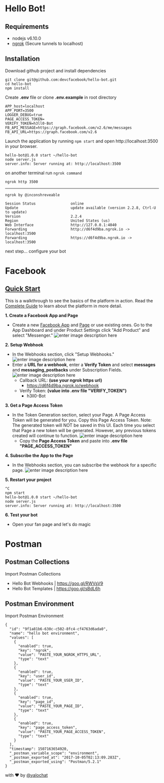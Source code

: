 
Hello Bot!
===================

**Requirements**
------------
 - nodejs v6.10.0
 - [ngrok](https://ngrok.com/) (Secure tunnels to localhost)

**Installation**
----------------
Download github project and install dependencies

    git clone git@github.com:devcfacebook/hello-bot.git
    cd hello-bot
    npm install

Create **.env** file or clone **.env.example** in root directory

    APP_host=localhost
    APP_PORT=3500
    LOGGER_DEBUG=true
    PAGE_ACCESS_TOKEN=
    VERIFY_TOKEN=h3ll0-Bot
    FB_API_MESSAGE=https://graph.facebook.com/v2.6/me/messages
    FB_API_URL=https://graph.facebook.com/v2.6

Launch the application by running `npm start` and open http://localhost:3500 in your browser.

	hello-bot@1.0.0 start ~/hello-bot
	node server.js
	server.info: Server running at: http://localhost:3500

on another terminal run `ngrok command`

    ngrok http 3500

----------

    ngrok by @inconshreveable

    Session Status                online
    Update                        update available (version 2.2.8, Ctrl-U to update)
    Version                       2.2.4
    Region                        United States (us)
    Web Interface                 http://127.0.0.1:4040
    Forwarding                    http://d6f4d9ba.ngrok.io -> localhost:3500
    Forwarding                    https://d6f4d9ba.ngrok.io -> localhost:3500

next step... configure your bot

Facebook
========

**[Quick Start](https://developers.facebook.com/docs/messenger-platform/getting-started/quick-start)**
-----------------------------------
This is a walkthrough to see the basics of the platform in action. Read the [Complete Guide](https://developers.facebook.com/docs/messenger-platform/product-overview/setup) to learn about the platform in more detail.

**1. Create a Facebook App and Page**

 - Create a new [Facebook App](https://developers.facebook.com/apps) and [Page](https://www.facebook.com/pages/create) or use existing ones. Go to the App Dashboard and under Product Settings click "Add Product" and select "Messenger."
![enter image description here](https://scontent-mia3-2.xx.fbcdn.net/v/t39.2178-6/12995587_195576307494663_824949235_n.png?oh=2c4beb8b65bbe674b9d02e55baded4fb&oe=5A7C24C3)

**2. Setup Webhook**

 - In the Webhooks section, click "Setup Webhooks." 
![enter image description here](https://scontent-mia3-2.xx.fbcdn.net/v/t39.2178-6/13331609_660771177408445_306127577_n.png?oh=b2c73c9b6a96d514e26b312d507df043&oe=5A87674C)
 - Enter a **URL for a webhook**, enter a **Verify Token** and select **messages** and **messaging_postbacks** under Subscription Fields. 
![enter image description here](https://scontent-mia3-2.xx.fbcdn.net/v/t39.2178-6/12057143_211110782612505_894181129_n.png?oh=566821dc645b301f1356be2c1c7c35ef&oe=5A78B2F1)
	 - Callback URL: **(use your ngrok https url)** 
		 - https://d6f4d9ba.ngrok.io/webhook
	 - Verify Token: **(value into .env file "VERIFY_TOKEN")**
		 - h3ll0-Bot

**3. Get a Page Access Token**

 - In the Token Generation section, select your Page. A Page Access Token will be generated for you. Copy this Page Access Token. Note: The generated token will NOT be saved in this UI. Each time you select that Page a new token will be generated. However, any previous tokens created will continue to function.
![enter image description here](https://scontent-mia3-2.xx.fbcdn.net/v/t39.2178-6/12995543_1164810200226522_2093336718_n.png?oh=27f1f08c8e2ee6139f1a93d24d92aece&oe=5A476D09)
	 - Copy the **Page Access Token** and paste into **.env file "PAGE_ACCESS_TOKEN"**
	 
**4. Subscribe the App to the Page**

 - In the Webhooks section, you can subscribe the webhook for a specific page.
![enter image description here](https://scontent-mia3-2.xx.fbcdn.net/v/t39.2178-6/13421551_1702530599996541_471321650_n.png?oh=60b2566071cfb9662ce3c303d3ab3d8e&oe=5A4E859F)

**5. Restart your project**
	
    ^C
    npm start
    hello-bot@1.0.0 start ~/hello-bot
    node server.js
    server.info: Server running at: http://localhost:3500
**6. Test your bot**

 - Open your fan page and let's do magic

Postman
======

**Postman Collections**
-------------------
Import Postman Collections

 - Hello Bot Webhooks  | https://goo.gl/RWVsV9
 - Hello Bot Templates | https://goo.gl/sBdL6h 

**Postman Environment**
-------------------
Import Postman Environment

    {
      "id": "9f1a81b6-630c-c502-8fc4-cf4763d6ada0",
      "name": "hello bot environment",
      "values": [
        {
          "enabled": true,
          "key": "ngrok",
          "value": "PASTE_YOUR_NGROK_HTTPS_URL",
          "type": "text"
        },
        {
          "enabled": true,
          "key": "user_id",
          "value": "PASTE_YOUR_USER_ID",
          "type": "text"
        },
        {
          "enabled": true,
          "key": "page_id",
          "value": "PASTE_YOUR_PAGE_ID",
          "type": "text"
        },
        {
          "enabled": true,
          "key": "page_access_token",
          "value": "PASTE_YOUR_PAGE_ACCESS_TOKEN",
          "type": "text"
        }
      ],
      "timestamp": 1507163654920,
      "_postman_variable_scope": "environment",
      "_postman_exported_at": "2017-10-05T02:13:09.283Z",
      "_postman_exported_using": "Postman/5.2.1"
    }

with ❤ by [@yalochat](https://github.com/yalochat)
